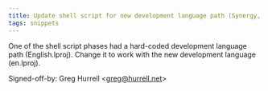 ```yaml
---
title: Update shell script for new development language path (Synergy, a0adca5)
tags: snippets
---
```


One of the shell script phases had a hard-coded development language path (English.lproj). Change it to work with the new development language (en.lproj).

Signed-off-by: Greg Hurrell &lt;greg@hurrell.net&gt;
